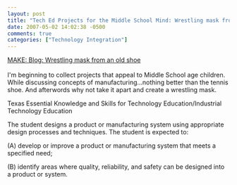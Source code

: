 ```yaml
---
layout: post
title: "Tech Ed Projects for the Middle School Mind: Wrestling mask from an old shoe"
date: 2007-05-02 14:02:38 -0500
comments: true
categories: ["Technology Integration"]
---
```

<a href="http://www.makezine.com/blog/archive/2007/05/wrestling_mask_from_an_ol.html">MAKE: Blog: Wrestling mask from an old shoe</a><br /><br />I'm beginning to collect projects that appeal to Middle School age children. While discussing concepts of manufacturing...nothing better than the tennis shoe. And afterwords why not take it apart and create a wrestling mask. 

Texas Essential Knowledge and Skills for Technology
Education/Industrial Technology Education

The student designs a product or manufacturing system using appropriate design processes and techniques. The student is expected to:

(A) develop or improve a product or manufacturing system that meets a specified need;

(B) identify areas where quality, reliability, and safety can be designed into a product or system. 
